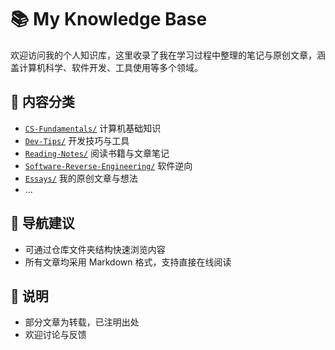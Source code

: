 # 📚 My Knowledge Base

欢迎访问我的个人知识库，这里收录了我在学习过程中整理的笔记与原创文章，涵盖计算机科学、软件开发、工具使用等多个领域。

## 📁 内容分类

- [`CS-Fundamentals/`](./CS-Fundamentals/) 计算机基础知识
- [`Dev-Tips/`](./Dev-Tips/) 开发技巧与工具
- [`Reading-Notes/`](./Reading-Notes/) 阅读书籍与文章笔记
- [`Software-Reverse-Engineering/`](./Software-Reverse-Engineering/) 软件逆向
- [`Essays/`](./Essays/) 我的原创文章与想法
- ...

## 🧭 导航建议

- 可通过仓库文件夹结构快速浏览内容
- 所有文章均采用 Markdown 格式，支持直接在线阅读

## 📌 说明

- 部分文章为转载，已注明出处
- 欢迎讨论与反馈
